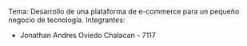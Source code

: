 Tema: Desarrollo de una plataforma de e-commerce para un pequeño negocio de tecnología.
Integrantes:
* Jonathan Andres Oviedo Chalacan - 7117
